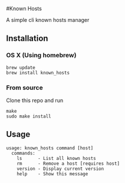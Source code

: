 #Known Hosts

A simple cli known hosts manager

## Installation

### OS X (Using homebrew)

```
brew update
brew install known_hosts
```

### From source

Clone this repo and run

```
make
sudo make install
```

## Usage

```
usage: known_hosts command [host]
  commands:
    ls      - List all known hosts
    rm      - Remove a host [requires host]
    version - Display current version
    help    - Show this message
```